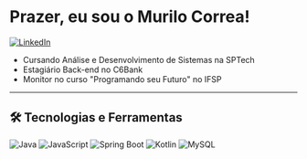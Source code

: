 # Prazer, eu sou o Murilo Correa!
<a href="https://www.linkedin.com/in/murilo-henrique-correa-8723b426b/">
    <img src="https://img.shields.io/badge/LinkedIn-0077B5?style=for-the-badge&logo=linkedin&logoColor=white" alt="LinkedIn"/>
</a>

<br>

- Cursando Análise e Desenvolvimento de Sistemas na SPTech  
- Estagiário Back-end no C6Bank  
- Monitor no curso "Programando seu Futuro" no IFSP

---

## 🛠️ Tecnologias e Ferramentas

<p align="left">
  <img src="https://img.shields.io/badge/Java-ED8B00?style=for-the-badge&logo=java&logoColor=white" alt="Java"/>
  <img src="https://img.shields.io/badge/JavaScript-F7DF1E?style=for-the-badge&logo=javascript&logoColor=black" alt="JavaScript"/>
  <img src="https://img.shields.io/badge/Spring_Boot-6DB33F?style=for-the-badge&logo=spring-boot&logoColor=white" alt="Spring Boot"/>
  <img src="https://img.shields.io/badge/Kotlin-0095D5?style=for-the-badge&logo=kotlin&logoColor=white" alt="Kotlin"/>
  <img src="https://img.shields.io/badge/MySQL-4479A1?style=for-the-badge&logo=mysql&logoColor=white" alt="MySQL"/>
</p>
